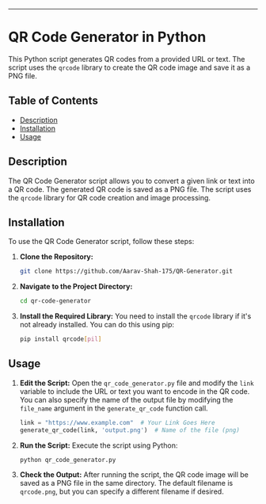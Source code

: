 ---

# QR Code Generator in Python

This Python script generates QR codes from a provided URL or text. The script uses the `qrcode` library to create the QR code image and save it as a PNG file.

## Table of Contents

- [Description](#description)
- [Installation](#installation)
- [Usage](#usage)

## Description

The QR Code Generator script allows you to convert a given link or text into a QR code. The generated QR code is saved as a PNG file. The script uses the `qrcode` library for QR code creation and image processing.

## Installation

To use the QR Code Generator script, follow these steps:

1. **Clone the Repository:**
   ```sh
   git clone https://github.com/Aarav-Shah-175/QR-Generator.git
   ```

2. **Navigate to the Project Directory:**
   ```sh
   cd qr-code-generator
   ```

3. **Install the Required Library:**
   You need to install the `qrcode` library if it's not already installed. You can do this using pip:
   ```sh
   pip install qrcode[pil]
   ```

## Usage

1. **Edit the Script:**
   Open the `qr_code_generator.py` file and modify the `link` variable to include the URL or text you want to encode in the QR code. You can also specify the name of the output file by modifying the `file_name` argument in the `generate_qr_code` function call.

   ```python
   link = "https://www.example.com"  # Your Link Goes Here
   generate_qr_code(link, 'output.png')  # Name of the file (png)
   ```

2. **Run the Script:**
   Execute the script using Python:
   ```sh
   python qr_code_generator.py
   ```

3. **Check the Output:**
   After running the script, the QR code image will be saved as a PNG file in the same directory. The default filename is `qrcode.png`, but you can specify a different filename if desired.
